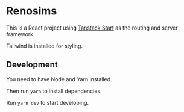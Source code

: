 # Renosims

This is a React project using [Tanstack Start](https://tanstack.com/router/latest/docs/framework/react/start/overview) as the routing and server framework.

Tailwind is installed for styling.

## Development

You need to have Node and Yarn installed.

Then run `yarn` to install dependencies.

Run `yarn dev` to start developing.
